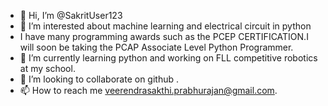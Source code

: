 - 👋 Hi, I’m @SakritUser123
- 👀 I’m interested about machine learning and electrical circuit in python
- I have many programming awards such as the PCEP CERTIFICATION.I will soon be taking the PCAP Associate Level Python Programmer.
- 🌱 I’m currently learning python and working on FLL competitive robotics at my school.
- 💞️ I’m looking to collaborate on github .
- 📫 How to reach me veerendrasakthi.prabhurajan@gmail.com.

<!---
SakritUser123/SakritUser123 is a ✨ special ✨ repository because its `README.md` (this file) appears on your GitHub profile.
You can click the Preview link to take a look at your changes.
--->
